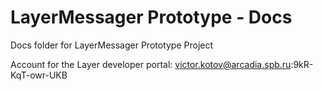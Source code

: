 LayerMessager Prototype - Docs
================
Docs folder for LayerMessager Prototype Project

Account for the Layer developer portal:
victor.kotov@arcadia.spb.ru:9kR-KqT-owr-UKB

